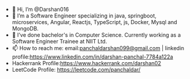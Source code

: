 - 👋 Hi, I’m @Darshan016
- 👀 I’m a Software Engineer specializing in java, springboot, microservices, Angular, Reactjs, TypeScript, js, Docker, Mysql and MongoDB.
- 🌱 I’ve done bachelor's in Computer Science. Currently working as a Software Engineer Trainee at NIIT Ltd.
- 📫 How to reach me: email:panchaldarshan099@gmail.com | linkedin profile:https://www.linkedin.com/in/darshan-panchal-7784a122a
- Hackerrank Profile:https://www.hackerrank.com/darshan02
- LeetCode Profile: https://leetcode.com/panchaldar/

<!---
Darshan016/Darshan016 is a ✨ special ✨ repository because its `README.md` (this file) appears on your GitHub profile.
You can click the Preview link to take a look at your changes.
--->
